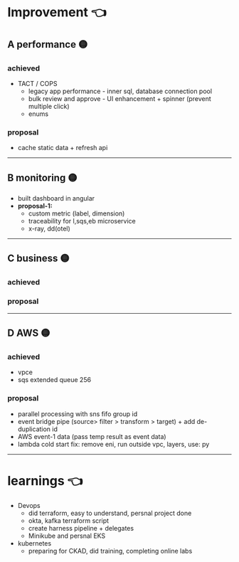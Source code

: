 # Improvement :point_left:
## A performance :yellow_circle:
### achieved
- TACT / COPS
  - legacy  app performance - inner sql, database connection pool
  - bulk review and approve - UI enhancement + spinner (prevent multiple click)
  - enums
### proposal
- cache static data + refresh api

---
## B monitoring :yellow_circle:
- built dashboard in angular
- **proposal-1:**
  - custom metric (label, dimension)
  - traceability for l,sqs,eb microservice
  - x-ray, dd(otel)
---
## C business :yellow_circle:
### achieved
### proposal

---
## D AWS :yellow_circle:
### achieved
- vpce
- sqs extended queue 256

### proposal
- parallel processing with sns fifo group id 
- event bridge pipe (source> filter > transform > target) + add de-duplication id
- AWS event-1 data (pass temp result as event data)
- lambda cold start fix: remove eni, run outside  vpc, layers, use: py

---
# learnings :point_left:
- Devops
  - did terraform, easy to understand, persnal project done
  - okta, kafka terraform script
  - create harness pipeline + delegates
  - Minikube and persnal EKS
- kubernetes
  - preparing for CKAD, did training, completing online labs